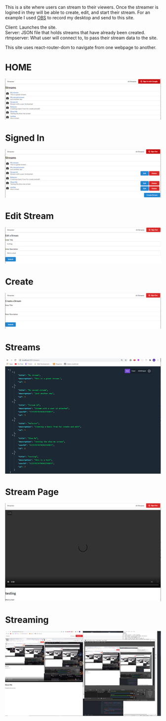 This is a site where users can stream to their viewers. Once the streamer is logined in they will be able to create, edit, and start their stream. For an example I used [OBS](https://obsproject.com/) to record my desktop and send to this site. 

Client: Launches the site.  
Server: JSON file that holds streams that have already been created.  
rtmpserver: What user will connect to, to pass their stream data to the site.  

This site uses react-router-dom to navigate from one webpage to another.


# HOME 
![alt text](https://github.com/jcmalott/TwitchTVClone/blob/master/picture/Twitch_signin.PNG)

# Signed In 
![alt text](https://github.com/jcmalott/TwitchTVClone/blob/master/picture/Twitch_signedin.PNG)

# Edit Stream 
![alt text](https://github.com/jcmalott/TwitchTVClone/blob/master/picture/Twitch_edit.PNG)

# Create 
![alt text](https://github.com/jcmalott/TwitchTVClone/blob/master/picture/twitch_create.PNG)

# Streams 
![alt text](https://github.com/jcmalott/TwitchTVClone/blob/master/picture/Twitch_streams.PNG)

# Stream Page 
![alt text](https://github.com/jcmalott/TwitchTVClone/blob/master/picture/Twitch_stream.PNG)

# Streaming 
![alt text](https://github.com/jcmalott/TwitchTVClone/blob/master/picture/Twitch_streaming.PNG)
